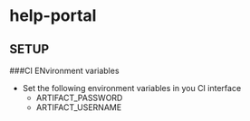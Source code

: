 # help-portal
## SETUP

###CI ENvironment variables
* Set the following environment variables in you CI interface
  * ARTIFACT_PASSWORD  
  * ARTIFACT_USERNAME
  